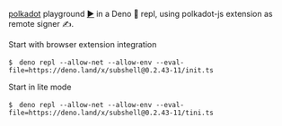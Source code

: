 [polkadot](https://deno.land/x/polkadot) playground [▶️](https://subshell.xyz) in
a Deno 🦕 repl, using polkadot-js extension as remote signer ✍️.

Start with browser extension integration

```
$　deno repl --allow-net --allow-env --eval-file=https://deno.land/x/subshell@0.2.43-11/init.ts
```

Start in lite mode

```
$　deno repl --allow-net --allow-env --eval-file=https://deno.land/x/subshell@0.2.43-11/tini.ts
```
